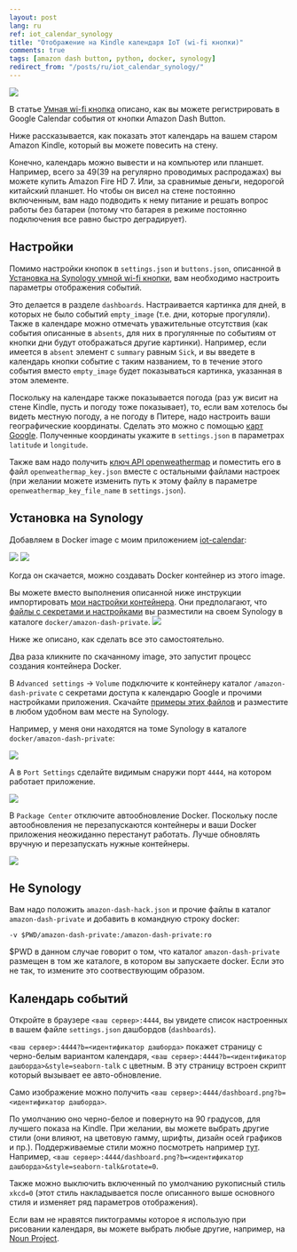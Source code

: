 ```yaml
---
layout: post
lang: ru
ref: iot_calendar_synology
title: "Отображение на Kindle календаря IoT (wi-fi кнопки)"
comments: true
tags: [amazon dash button, python, docker, synology]
redirect_from: "/posts/ru/iot_calendar_synology/"
---
```


![](/images/dashboard.png)

В статье [Умная wi-fi кнопка](/posts/ru/amazon_dash_button_hack.html)
описано, как вы можете регистрировать в Google Calendar события от кнопки Amazon Dash Button.

Ниже рассказывается, как показать этот календарь на вашем старом Amazon Kindle, который вы можете повесить на стену.

Конечно, календарь можно вывести и на компьютер или планшет. Например, всего за $49 ($39 на регулярно проводимых
распродажах) вы можете купить Amazon Fire HD 7. Или, за сравнимые деньги, недорогой китайский планшет.
Но чтобы он висел на стене постоянно включенным, вам надо подводить к нему питание и решать вопрос работы без батареи
(потому что батарея в режиме постоянно подключения все равно быстро деградирует).

## Настройки

Помимо настройки кнопок в `settings.json` и `buttons.json`, описанной в 
[Установка на Synology умной wi-fi кнопки](/posts/ru/amazon_dash_button_hack_install.html),
вам необходимо настроить параметры отображения событий.

Это делается в разделе `dashboards`. Настраивается картинка для дней, в которых не было событий `empty_image` (т.е.
дни, которые прогуляли). Также в календаре можно отмечать уважительные отсутствия (как события описанные в 
`absents`, для них в прогулянные по событиям от кнопки дни будут отображаться другие картинки).
Например, если имеется в `absent` элемент с `summary` равным `Sick`, и вы введете в календарь кнопки
событие с таким названием, то в течение этого события вместо `empty_image` будет показываться картинка,
указанная в этом элементе.

Поскольку на календаре также показывается погода (раз уж висит на стене Kindle, пусть и погоду тоже показывает),
то, если вам хотелось бы видеть местную погоду, а не погоду в Питере, надо настроить ваши географические координаты.
Сделать это можно с помощью [карт Google](https://support.google.com/maps/answer/18539?co=GENIE.Platform%3DDesktop&hl=ru).
Полученные координаты укажите в `settings.json` в параметрах `latitude` и `longitude`.

Также вам надо получить 
[ключ API openweathermap](https://home.openweathermap.org/users/sign_up) и поместить его в файл
`openweathermap_key.json` вместе с остальными файлами настроек (при желании можете изменить путь к этому файлу
в параметре `openweathermap_key_file_name` в `settings.json`).

## Установка на Synology

Добавляем в Docker image с моим приложением [iot-calendar](https://hub.docker.com/r/andgineer/iot-calendar):

![](/images/dash_synology_docker_image.png)
![](/images/dash_synology_docker_url.png)

Когда он скачается, можно создавать Docker контейнер из этого image.

Вы можете вместо выполнения описанной ниже инструкции импортировать 
[мои настройки контейнера](https://github.com/andgineer/docker-iot-calendar/tree/master/synology).
Они предполагают, что [файлы с секретами и настройками](https://github.com/andgineer/docker-iot-calendar/tree/master/amazon-dash-private)
вы разместили на своем Synology в каталоге `docker/amazon-dash-private`.
![](/images/synology_import_settings.png)

Ниже же описано, как сделать все это самостоятельно.

Два раза кликните по скачанному image, это запустит процесс создания контейнера Docker.

В `Advanced settings` -> `Volume` подключите к контейнеру каталог `/amazon-dash-private` с секретами доступа к 
календарю Google и прочими настройками приложения.
Скачайте [примеры этих файлов](https://github.com/andgineer/docker-iot-calendar/tree/master/amazon-dash-private) 
и разместите в любом удобном вам месте на Synology.

Например, у меня они находятся на томе Synology в каталоге 
`docker/amazon-dash-private`:

![](/images/calendar_synology_docker_volume.png)

А в `Port Settings` сделайте видимым снаружи порт `4444`, на котором работает приложение.

![](/images/calendar_synology_docker_port.png)

В `Package Center` отключите автообновление Docker.
Поскольку после автообновления не перезапускаются контейнеры и ваши Docker приложения неожиданно перестанут работать.
Лучше обновлять вручную и перезапускать нужные контейнеры.

![](/images/dash_synology_docker_autoupdate.png)

## Не Synology

Вам надо положить `amazon-dash-hack.json` и прочие файлы в каталог 
`amazon-dash-private` и добавить в командную строку docker:

    -v $PWD/amazon-dash-private:/amazon-dash-private:ro
    
$PWD в данном случае говорит о том, что каталог `amazon-dash-private` размещен в том же каталоге,
в котором вы запускаете docker. Если это не так, то измените это соотвествующим образом.

## Календарь событий

Откройте в браузере `<ваш сервер>:4444`, вы увидете список настроенных в вашем файле `settings.json` 
дашбордов (`dashboards`).

`<ваш сервер>:4444?b=<идентификатор дашборда>` покажет страницу с черно-белым вариантом календаря,
`<ваш сервер>:4444?b=<идентификатор дашборда>&style=seaborn-talk` с цветным. В эту страницу встроен
скрипт который вызывает ее авто-обновление.

Само изображение можно получить `<ваш сервер>:4444/dashboard.png?b=<идентификатор дашборда>`.
 
По умолчанию оно черно-белое и повернуто на 90 градусов, для лучшего показа на Kindle. При желании, вы можете выбрать другие
стили (они влияют, на цветовую гамму, шрифты, дизайн осей графиков и пр.).
Поддерживаемые стили можно посмотреть например 
[тут](https://tonysyu.github.io/raw_content/matplotlib-style-gallery/gallery.html).
Например, `<ваш сервер>:4444/dashboard.png?b=<идентификатор дашборда>&style=seaborn-talk&rotate=0`.

Также можно выключить включенный по умолчанию рукописный стиль `xkcd=0` (этот стиль накладывается
после описанного выше основного стиля и изменяет ряд параметров отображения).

Если вам не нравятся пиктограммы которое я использую при рисовании календаря, вы можете выбрать
любые другие, например, на 
[Noun Project](https://thenounproject.com).